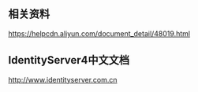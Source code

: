 ## 相关资料
https://helpcdn.aliyun.com/document_detail/48019.html

## IdentityServer4中文文档
http://www.identityserver.com.cn

